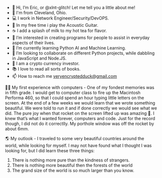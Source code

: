 - 👋 Hi, I’m Eric, or @xlnt-glitch! Let me tell you a little about me!
- 📍 I'm from Cleveland, Ohio.
- 💻 I work in Network Engineer/Security/DevOPS.
- 🎸 In my free time i play the Acoustic Guitar.
- ☕️ I add a splash of milk to my hot tea for flavor. 
- 👀 I’m interested in creating programs for people to assist in everyday aspects of their lives.
- 🌱 I’m currently learning Python AI and Machine Learning.
- 💞️ I’m looking to collaborate on different Python projects, while dabbling in JavaScript and Node.JS.
- 🔐 I am a crypto currency investor.
- 📚 I love to read all sorts of books.
- 📫 How to reach me veryencryptedduck@gmail.com

👨‍💻 My first experience with computers - One of my fondest memories was in fifth grade. I would get to computer class to fire up the Macintosh Performa 460, so that I could spend an hour typing little letters on the screen. At the end of a few weeks we would learn that we wrote something beautiful. We were told to run it and if done correctly we would see what we did. The pure joy when that rocket on the screen lifted up was amazing 🚀. I knew that’s what I wanted forever, computers and code. Just for the record though, I did not do it correctlly. My porthole window was off the rocket by about 6mm. 


🌎 My outlook - I traveled to some very beautiful countries around the world, while looking for myself. I may not have found what I thought I was looking for, but I did learn these three things: 
  1. There is nothing more pure than the kindness of strangers. 
  2. There is nothing more beautiful then the forests of the world 
  3. The grand size of the world is so much larger than you know.


<!---
encrypted-duck/encrypted-duck is a ✨ special ✨ repository because its `README.md` (this file) appears on your GitHub profile.
You can click the Preview link to take a look at your changes.
--->
